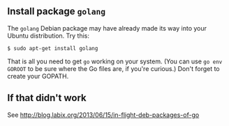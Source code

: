 ## Install package `golang`

The `golang` Debian package may have already made its way into your Ubuntu distribution. Try this:

```
$ sudo apt-get install golang
```

That is all you need to get `go` working on your system. (You can use `go env GOROOT` to be sure where the Go files are, if you're curious.) Don't forget to create your GOPATH.


## If that didn't work

See http://blog.labix.org/2013/06/15/in-flight-deb-packages-of-go

